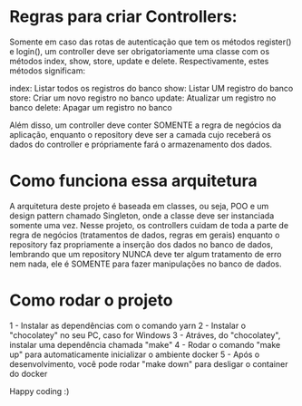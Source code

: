 # Regras para criar Controllers:

Somente em caso das rotas de autenticação que tem os métodos register() e login(),
um controller deve ser obrigatoriamente uma classe com os métodos index, show,
store, update e delete. Respectivamente, estes métodos significam:

index: Listar todos os registros do banco
show: Listar UM registro do banco
store: Criar um novo registro no banco
update: Atualizar um registro no banco
delete: Apagar um registro no banco

Além disso, um controller deve conter SOMENTE a regra de negócios da aplicação, enquanto o repository deve ser a camada cujo receberá os dados do controller e própriamente fará o armazenamento dos dados.

# Como funciona essa arquitetura

A arquitetura deste projeto é baseada em classes, ou seja, POO e um design pattern chamado Singleton, onde a classe deve ser instanciada somente uma vez. Nesse projeto, os controllers cuidam de toda a parte de regra de negócios (tratamentos de dados, regras em gerais) enquanto o repository faz propriamente a inserção dos dados no banco de dados, lembrando que um repository NUNCA deve ter algum tratamento de erro nem nada, ele é SOMENTE para fazer manipulações no banco de dados.

# Como rodar o projeto

1 - Instalar as dependências com o comando yarn
2 - Instalar o "chocolatey" no seu PC, caso for Windows
3 - Atráves, do "chocolatey", instalar uma dependência chamada "make"
4 - Rodar o comando "make up" para automaticamente inicializar o ambiente docker
5 - Após o desenvolvimento, você pode rodar "make down" para desligar o container do docker

Happy coding :)
